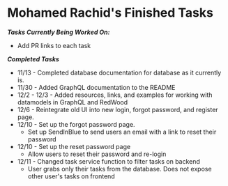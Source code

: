 # Mohamed Rachid's Finished Tasks

***Tasks Currently Being Worked On:***

* Add PR links to each task

***Completed Tasks***

* 11/13 - Completed database documentation for database as it currently is.
* 11/30 - Added GraphQL documentation to the README
* 12/2 - 12/3 - Added resources, links, and examples for working with datamodels in GraphQL and RedWood
* 12/6  - Reintegrate old UI into new login, forgot password, and register page.
* 12/10 - Set up the forgot password page.
  * Set up SendInBlue to send users an email with a link to reset their password
* 12/10 - Set up the reset password page
  * Allow users to reset their password and re-login
* 12/11 - Changed task service function to filter tasks on backend
  * User grabs only their tasks from the database. Does not expose other user's tasks on frontend
